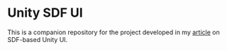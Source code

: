 # Unity SDF UI

This is a companion repository for the project developed in my [article](https://danielgoodnow.com/blog/unity-sdf-ui/) on SDF-based Unity UI. 